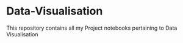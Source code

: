 # Data-Visualisation
This repository contains all my Project notebooks pertaining to Data Visualisation
